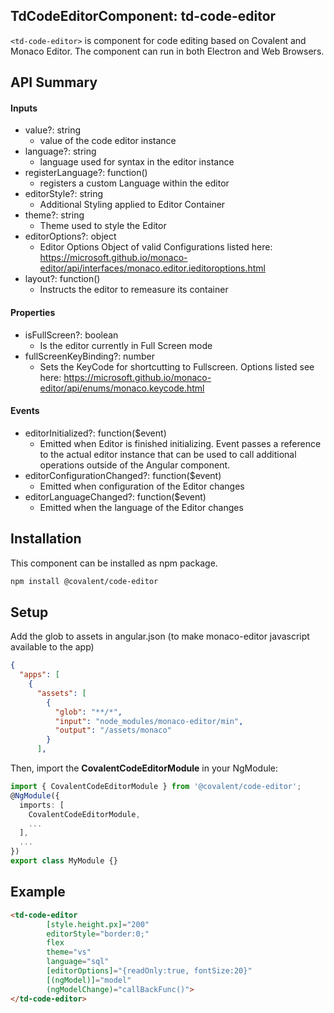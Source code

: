 ## TdCodeEditorComponent: td-code-editor

`<td-code-editor>` is component for code editing based on Covalent and Monaco Editor. The component can run in both Electron and Web Browsers.

## API Summary

#### Inputs

+ value?: string
  + value of the code editor instance
+ language?: string
  + language used for syntax in the editor instance
+ registerLanguage?: function()
  + registers a custom Language within the editor
+ editorStyle?: string
  + Additional Styling applied to Editor Container
+ theme?: string
  + Theme used to style the Editor
+ editorOptions?: object
  + Editor Options Object of valid Configurations listed here: <a href="https://microsoft.github.io/monaco-editor/api/interfaces/monaco.editor.ieditoroptions.html">https://microsoft.github.io/monaco-editor/api/interfaces/monaco.editor.ieditoroptions.html</a>
+ layout?: function()
  + Instructs the editor to remeasure its container

#### Properties

+ isFullScreen?: boolean
  + Is the editor currently in Full Screen mode
+ fullScreenKeyBinding?: number
  + Sets the KeyCode for shortcutting to Fullscreen.  Options listed see here: <a href="https://microsoft.github.io/monaco-editor/api/enums/monaco.keycode.html">https://microsoft.github.io/monaco-editor/api/enums/monaco.keycode.html</a>

#### Events

+ editorInitialized?: function($event)
  + Emitted when Editor is finished initializing. Event passes a reference to the actual editor instance that can be used to call additional operations outside of the Angular component.
+ editorConfigurationChanged?: function($event)
  + Emitted when configuration of the Editor changes
+ editorLanguageChanged?: function($event)
  + Emitted when the language of the Editor changes


## Installation

This component can be installed as npm package.

```bash
npm install @covalent/code-editor
```

## Setup

Add the glob to assets in angular.json (to make monaco-editor javascript available to the app)
```json
{
  "apps": [
    {
      "assets": [
        {
          "glob": "**/*",
          "input": "node_modules/monaco-editor/min",
          "output": "/assets/monaco"
        }
      ],
```

Then, import the **CovalentCodeEditorModule** in your NgModule:

```typescript
import { CovalentCodeEditorModule } from '@covalent/code-editor';
@NgModule({
  imports: [
    CovalentCodeEditorModule,
    ...
  ],
  ...
})
export class MyModule {}
```

## Example

```html
<td-code-editor
        [style.height.px]="200"
        editorStyle="border:0;"
        flex
        theme="vs"
        language="sql"
        [editorOptions]="{readOnly:true, fontSize:20}"
        [(ngModel)]="model"
        (ngModelChange)="callBackFunc()">
</td-code-editor>
```
